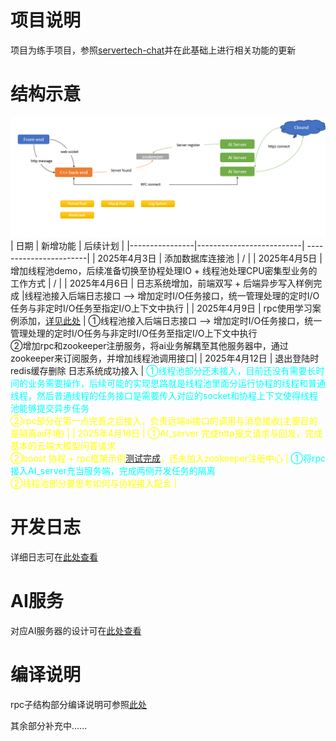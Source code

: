 # 项目说明
项目为练手项目，参照[servertech-chat](https://github.com/anarthal/servertech-chat?tab=readme-ov-file)并在此基础上进行相关功能的更新

# 结构示意
![Alt text](image/image-4.png)
| 日期           | 新增功能                 | 后续计划              |
|----------------|--------------------------| -----------------------|
| 2025年4月3日   | 添加数据库连接池      |            /              |
| 2025年4月5日   | 增加线程池demo，后续准备切换至协程处理IO + 线程池处理CPU密集型业务的工作方式 |        /            |
| 2025年4月6日   | 日志系统增加，前端双写 + 后端异步写入样例完成 |线程池接入后端日志接口 --> 增加定时I/O任务接口，统一管理处理的定时I/O任务与非定时I/O任务至指定I/O上下文中执行 |
| 2025年4月9日   | rpc使用学习案例添加，[详见此处](server/tools/rpc/readme.md) | ①线程池接入后端日志接口 --> 增加定时I/O任务接口，统一管理处理的定时I/O任务与非定时I/O任务至指定I/O上下文中执行  <br>②增加rpc和zookeeper注册服务，将ai业务解耦至其他服务器中，通过zookeeper来订阅服务，并增加线程池调用接口|
| 2025年4月12日   | 退出登陆时redis缓存删除  日志系统成功接入      |   <span style="color:cyan">①线程池部分还未接入，目前还没有需要长时间的业务需要操作，后续可能的实现思路就是线程池里面分运行协程的线程和普通线程，然后普通线程的任务接口是需要传入对应的socket和协程上下文使得线程池能够提交异步任务</span><br> <span style="color:yellow">②rpc部分在第一点完善之后接入，负责远端ai接口的调用与消息接收(主要目的是隔离ai环境)          |
| 2025年4月16日   | ①AI_server 完成http报文请求与回发，完成基本的云端大模型问答请求<br>②boost 协程 + rpc框架示例[测试完成](./tools/rpc/)，还未加入zookeeper注册中心 |   <span style="color:cyan">①将rpc接入AI_server充当服务端，完成两侧开发任务的隔离</span>  <br><span style="color:yellow">②线程池部分要思考如何与协程接入配合</span>                |

# 开发日志 
详细日志可在[此处查看](doc/devolopment.md)

# AI服务
对应AI服务器的设计可在[此处查看](./ai_server/README.md)
# 编译说明
rpc子结构部分编译说明可参照[此处](./doc/rpc_build.md)

其余部分补充中......
